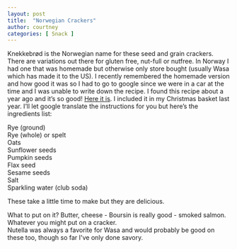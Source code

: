 ```yaml
---
layout: post
title:  "Norwegian Crackers"
author: courtney
categories: [ Snack ]
---
```

Knekkebrød is the Norwegian name for these seed and grain crackers. There are variations out there for gluten free, nut-full or nutfree. In Norway I had one that was homemade but otherwise only store bought (usually Wasa which has made it to the US). I recently remembered the homemade version and how good it was so I had to go to google since we were in a car at the time and I was unable to write down the recipe. I found this recipe about a year ago and it’s so good! [Here it is](https//trinesmatblogg.no/recipe/det-aller-beste-knekkebrodet/). I included it in my Christmas basket last year. I’ll let google translate the instructions for you but here’s the ingredients list:

Rye (ground)<br>
Rye (whole) or spelt<br>
Oats<br>
Sunflower seeds<br>
Pumpkin seeds<br>
Flax seed<br>
Sesame seeds<br>
Salt<br>
Sparkling water (club soda)<br>

These take a little time to make but they are delicious.

What to put on it? Butter, cheese - Boursin is really good - smoked salmon. Whatever you might put on a cracker.  
Nutella was always a favorite for Wasa and would probably be good on these too, though so far I've only done savory.
